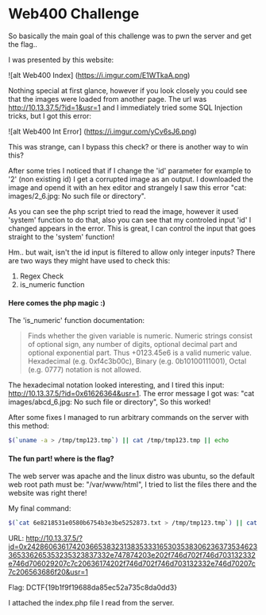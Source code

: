 # Web400 Challenge

So basically the main goal of this challenge was to pwn the server and get the flag..

I was presented by this website:

![alt Web400 Index] (https://i.imgur.com/E1WTkaA.png)

Nothing special at first glance, however if you look closely you could see that the images were loaded from another page.
The url was http://10.13.37.5/?id=1&usr=1 and I immediately tried some SQL Injection tricks, but I got this error:

![alt Web400 Int Error] (https://i.imgur.com/yCv6sJ6.png)

This was strange, can I bypass this check? or there is another way to win this?

After some tries I noticed that if I change the 'id' parameter for example to '2' (non existing id) I get a corrupted image as an output. I downloaded the image and opend it with an hex editor and strangely I saw this error "cat: images/2_6.jpg: No such file or directory".

As you can see the php script tried to read the image, however it used 'system' function to do that, also you can see that my controled input 'id' I changed appears in the error. This is great, I can control the input that goes straight to the 'system' function!

Hm.. but wait, isn't the id input is filtered to allow only integer inputs? There are two ways they might have used to check this:

1. Regex Check
2. is_numeric function

#### Here comes the php magic :)

The 'is_numeric' function documentation:

> Finds whether the given variable is numeric. Numeric strings consist of optional sign, any number of digits, optional decimal part and optional exponential part. Thus +0123.45e6 is a valid numeric value. Hexadecimal (e.g. 0xf4c3b00c), Binary (e.g. 0b10100111001), Octal (e.g. 0777) notation is not allowed.

The hexadecimal notation looked interesting, and I tired this input: http://10.13.37.5/?id=0x61626364&usr=1. The error message I got was: "cat images/abcd_6.jpg: No such file or directory", So this worked!

After some fixes I managed to run arbitrary commands on the server with this method:

```bash
$(`uname -a > /tmp/tmp123.tmp`) || cat /tmp/tmp123.tmp || echo 
```

#### The fun part! where is the flag?
The web server was apache and the linux distro was ubuntu, so the default web root path must be: "/var/www/html", I tried to list the files there and the website was right there!

My final command:

```bash
$(`cat 6e8218531e0580b6754b3e3be5252873.txt > /tmp/tmp123.tmp`) || cat /tmp/tmp123.tmp || echo 
```

URL: http://10.13.37.5/?id=0x2428606361742036653832313835333165303538306236373534623365336265353235323837332e747874203e202f746d702f746d703132332e746d706029207c7c20636174202f746d702f746d703132332e746d70207c7c206563686f20&usr=1

Flag: DCTF{19b1f9f19688da85ec52a735c8da0dd3}

I attached the index.php file I read from the server.
